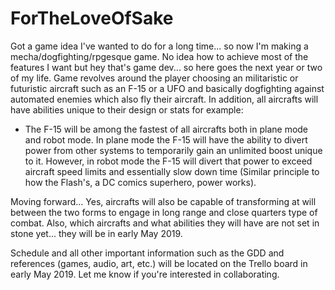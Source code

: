 # ForTheLoveOfSake
Got a game idea I've wanted to do for a long time... so now I'm making a mecha/dogfighting/rpgesque game. No idea how to achieve most 
of the features I want but hey that's game dev... so here goes the next year or two of my life.
Game revolves around the player choosing an militaristic or futuristic aircraft such as an F-15 or a UFO and basically dogfighting against
automated enemies which also fly their aircraft. In addition, all aircrafts will have abilities unique to their design or stats for example:
- The F-15 will be among the fastest of all aircrafts both in plane mode and robot mode. In plane mode
the F-15 will have the ability to divert power from other systems to temporarily gain an unlimited boost unique to it. However, in robot mode the F-15 will divert that power to exceed aircraft speed limits and essentially slow down time (Similar principle to how the Flash's, a DC comics superhero, power works).

Moving forward... Yes, aircrafts will also be capable of transforming at will between the two forms to engage in long range and close quarters type of combat. Also, which aircrafts and what abilities they will have are not set in stone yet... they will be in early May 2019.

Schedule and all other important information such as the GDD and references (games, audio, art, etc.) will be located on the Trello board in early May 2019. Let me know if you're interested in collaborating.
